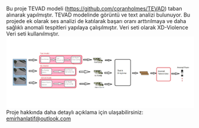 Bu proje TEVAD modeli (https://github.com/coranholmes/TEVAD) taban alınarak yapılmıştır. TEVAD modelinde görüntü ve text analizi bulunuyor. Bu projede ek olarak ses analizi de katılarak başarı oranı arttırılmaya ve daha sağlıklı anomali tespitleri yapılaya çalışılmıştır.
Veri seti olarak XD-Violence Veri seti kullanılmıştır.
![](https://github.com/emirhanlatif/Anomaly-Crime-Detection-using-Multimodal-Learning/blob/main/sonuc/TEVAD.png)
Proje hakkında daha detaylı açıklama için ulaşabilirsiniz: emirhanlatif@outlook.com
